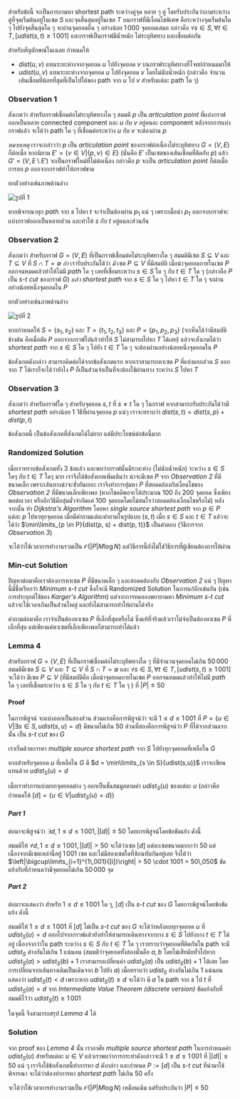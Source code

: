 สำหรับข้อนี้ จะเป็นการถามหา shortest path ระหว่างคู่จุด หลาย ๆ คู่ โดยรับประกันว่าถามระหว่างคู่ที่จุดเริ่มต้นอยู่ในเซต $S$ และจุดสิ้นสุดอยู่ในเซต $T$ บนกราฟที่มีเงื่อนไขพิเศษ คือระหว่างจุดเริ่มต้นใด ๆ ไปยังจุดสิ้นสุดใด ๆ จะผ่านจุดยอดอื่น ๆ อย่างน้อย $1\,000$ จุดยอดเสมอ กล่าวคือ $\forall s \in S, \forall t \in T, [udist(s,t) \geq 1\,001]$ และกราฟเป็นกราฟมีน้ำหนัก ไม่ระบุทิศทาง และเชื่อมต่อกัน

สำหรับสัญลักษณ์ในเฉลย กำหนดให้

- $dist(u, v)$ แทนระยะห่างจากจุดยอด $u$ ไปยังจุดยอด $v$ บนกราฟระบุทิศทางที่โจทย์กำหนดมาให้
- $udist(u, v)$ แทนระยะห่างจากจุดยอด $u$ ไปยังจุดยอด $v$ โดยไม่นับน้ำหนัก (กล่าวคือ จำนวนเส้นเชื่อมที่น้อยที่สุดที่เป็นไปได้ของ path จาก $u$ ไป $v$ สำหรับแต่ละ path ใด ๆ)


### Observation 1

สังเกตว่า สำหรับกราฟเชื่อมต่อไม่ระบุทิศทางใด ๆ สมมติ $p$ เป็น *articulation point* ที่แบ่งกราฟออกเป็นหลาย connected component และ $u$ กับ $v$ อยู่คนละ component หลังจากการแบ่งกราฟแล้ว จะได้ว่า path ใด ๆ ที่เชื่อมต่อระหว่าง $u$ กับ $v$ จะต้องผ่าน $p$

*หมายเหตุ* เราจะกล่าวว่า $p$ เป็น *articulation point* ของกราฟต่อเนื่องไม่ระบุทิศทาง $G = (V,E)$ ก็ต่อเมื่อ หากนิยาม $E' = \{v \in V | \{p, v\} \in E\}$ (นั่นคือ $E'$ เป็นเซตของเส้นเชื่อมที่ติดกับ $p$) แล้ว $G' = (V, E \setminus E')$ จะเป็นกราฟใหม่ที่ไม่ต่อเนื่อง กล่าวคือ $p$ จะเป็น *articulation point* ก็ต่อเมื่อ การลบ $p$ ออกจากกราฟทำให้กราฟขาด

ยกตัวอย่างเช่นภาพด้านล่าง

![รูปที่ 1](../media/o62_may07_marathon/articulation.png)

หากพิจารณาทุก *path* จาก $s$ ไปหา $t$ จะจำเป็นต้องผ่าน $p_1$ แน่ ๆ เพราะเมื่อนำ $p_1$ ออกจากกราฟจะแบ่งกราฟออกเป็นหลายส่วน และทำให้ $s$ กับ $t$ อยู่คนละส่วนกัน

### Observation 2

สังเกตว่า สำหรับกราฟ $G = (V,E)$ ที่เป็นกราฟเชื่อมต่อไม่ระบุทิศทางใด ๆ สมมติมีเซต $S \subseteq V$ และ $T \subseteq V$ ที่ $S \cap T = \emptyset$  *ถ้า* เรารับประกันได้ว่า *มี* เซต $P \subseteq V$ ที่มีสมบัติ เมื่อนำจุดยอดภายในเซต $P$ ออกจนหมดแล้วทำให้ไม่มี *path* ใด ๆ เลยที่เชื่อมระหว่าง $s \in S$ ใด ๆ กับ $t \in T$ ใด ๆ (กล่าวคือ $P$ เป็น *s-t cut* ของกราฟ $G$) *แล้ว* *shortest path* จาก $s \in S$ ใด ๆ ไปหา $t \in T$ ใด ๆ จะผ่านอย่างน้อยหนึ่งจุดยอดใน $P$

ยกตัวอย่างเช่นภาพด้านล่าง

![รูปที่ 2](../media/o62_may07_marathon/st-cut.png)

หากกำหนดให้ $S = \{s_1, s_2\}$ และ $T = \{t_1, t_2, t_3\}$ และ $P = \{p_1, p_2, p_3\}$ (จะเห็นได้ว่ามีสมบัติข้างต้น คือเมื่อตัด $P$ ออกจากกราฟไปแล้วทำให้ $S$ ไม่สามารถไปหา $T$ ได้เลย) แล้วจะสังเกตได้ว่า *shortest path* จาก $s \in S$ ใด ๆ ไปยัง $t \in T$ ใด ๆ จะต้องผ่านอย่างน้อยหนึ่งจุดยอดใน $P$

ข้อสังเกตดังกล่าว สามารถคิดต่อได้จากข้อสังเกตแรก หากเราสามารถหาเซต $P$ ที่แบ่งแยกส่วน $S$ ออกจาก $T$ ได้เราก็จะได้ว่ายังไง $P$ ก็เป็นส่วนจำเป็นที่จะต้องใช้ผ่านทาง ระหว่าง $S$ ไปหา $T$

### Observation 3

สังเกตว่า สำหรับกราฟใด ๆ สำหรับจุดยอด $s, t$ ที่ $s \ne t$ ใด ๆ ในกราฟ หากสามารถรับประกันได้ว่ามี *shortest path* อย่างน้อย 1 วิธีที่ผ่านจุดยอด $p$ แน่ๆ เราจะทราบว่า $dist(s, t) = dist(s, p) + dist(p, t)$

ข้อสังเกตนี้ เป็นข้อสังเกตที่สังเกตได้ไม่ยาก แต่มีประโยชน์ต่อข้อนี้มาก

### Randomized Solution

เมื่อเราทราบข้อสังเกตทั้ง 3 ข้อแล้ว และพบว่ากราฟนั้นมีระยะห่าง (ไม่นับน้ำหนัก) ระหว่าง $s \in S$ ใดๆ กับ $t \in T$ ใดๆ มาก เราจึงได้ข้อสังเกตเพิ่มเติมว่า น่าจะมีเซต $P$ จาก *Observation 2* ที่มีขนาดเล็ก เพราะเส้นทางน่าจะซ้ำกันเยอะ เราจึงทำการสุ่มหา $P$ ที่สอดคล้องกับเงื่อนไขของ *Observation 2* ที่มีขนาดเล็กเพียงพอ (หากโชคดีพอจะได้ประมาณ $100$ ถึง $200$ จุดยอด ซึ่งเพียงพอต่อเวลา หรืออีกวิธีคือสุ่มมั่วจำกัดแค่ $100$ จุดยอดโดยไม่สนใจว่าสอดคล้องเงื่อนไขหรือไม่) หลังจากนั้น ทำ *Dijkstra's Algorithm* โดยหา *single source shortest path* จาก $p \in P$ แต่ละ $p$ ไปหาทุกจุดยอด เมื่อมีคำถามแต่ละคำถามในรูปแบบ $(s, t)$ เมื่อ $s \in S$ และ $t \in T$ แล้วจะได้ว่า $\min\limits_{p \in P}{dist(p, s) + dist(p, t)}$ เป็นคำตอบ (วิธีการจาก *Observation 3*)

จะได้ว่าใช้เวลาการทำงานรวมเป็น $\mathcal{O}(|P|M \log N)$ แต่วิธีการนี้ยังไม่ใช่วิธีการที่ผู้เขียนต้องการให้ผ่าน

### Min-cut Solution

ปัญหาต่อมาคือเราต้องการหาเซต $P$ ที่มีขนาดเล็ก ๆ และสอดคล้องกับ *Observation 2* แน่ ๆ ปัญหานี้มีชื่อเรียกว่า *Minimum s-t cut* ซึ่งก็จะมี Randomized Solution ในการแก้อีกเช่นกัน (เช่นการประยุกต์ใช้ของ *Karger's Algorithm*) แต่จากการทดลองพยายามหา *Minimum s-t cut* แล้วจะใช้เวลาเกินเป็นส่วนใหญ่ และยังไม่สามารถทำให้ผ่านได้จริง

คำถามต่อมาคือ เราจำเป็นต้องหาเซต $P$ ที่เล็กที่สุดหรือไม่ ซึ่งแท้ที่จริงแล้วเราไม่จำเป็นต้องหาเซต $P$ ที่เล็กที่สุด แต่เพียงแค่หาเซตที่เล็กเพียงพอก็สามารถทำได้แล้ว

### Lemma 4

สำหรับกราฟ $G = (V,E)$ ที่เป็นกราฟเชื่อมต่อไม่ระบุทิศทางใด ๆ ที่มีจำนวนจุดยอดไม่เกิน $50\,000$ สมมติมีเซต $S \subseteq V$ และ $T \subseteq V$ ที่ $S \cap T = \emptyset$ และ $\forall s \in S, \forall t \in T, [udist(s,t) \geq 1\,001]$ จะได้ว่า มีเซต $P \subseteq V$ (ที่มีสมบัติคือ เมื่อนำจุดยอดภายในเซต $P$ ออกจนหมดแล้วทำให้ไม่มี *path* ใด ๆ เลยที่เชื่อมระหว่าง $s \in S$ ใด ๆ กับ $t \in T$ ใด ๆ ) ที่ $|P| \leq 50$

#### Proof

ในการพิสูจน์ จะแบ่งออกเป็นสองส่วน ส่วนแรกคือการพิสูจน์ว่า จะมี $1 \leq d \leq 1\,001$ ที่ $P = \{u \in V | \exists s \in S, udist(s, u) = d\}$ มีขนาดไม่เกิน $50$ ส่วนที่สองคือการพิสูจน์ว่า $P$ ที่ได้จากส่วนแรกนั้น เป็น *s-t cut* ของ $G$

เราเริ่มด้วยการหา *multiple source shortest path* จาก $S$ ไปยังทุกจุดยอดที่เหลือใน $G$

หากสำหรับจุดยอด $u$ ที่เหลือใน $G$ มี $d = \min\limits_{s \in S}{udist(s,u)}$ เราจะเขียนแทนด้วย $udist_S(u) = d$

เมื่อเราทำการแบ่งแยกจุดยอดต่าง ๆ ออกเป็นชั้นสมมูลตามค่า $udist_S(u)$ ของแต่ละ $u$ (กล่าวคือ กำหนดให้ $[d] = \{u \in V | udist_S(u) = d\}$)

##### Part 1

ต่อมาจะพิสูจน์ว่า $\exists d, 1 \leq d \leq 1\,001, |[d]| \leq 50$ โดยการพิสูจน์โดยข้อขัดแย้ง ดังนี้

สมมติให้ $\forall d, 1 \leq d \leq 1\,001, |[d]| > 50$ จะได้ว่าเซต $[d]$ แต่ละเซตขนาดมากกว่า 50 แต่เนื่องจากมีเซตเหล่านี้อยู่ $1\,001$ เซต และไม่มีสองเซตใดที่ซ้อนทับกันอยู่เลย จึงได้ว่า $\left|\bigcup\limits_{i=1}^{1\,001}{[i]}\right| > 50 \cdot 1001 = 50\,050$ ขัดแย้งกับที่กำหนดว่ามีจุดยอดไม่เกิน $50\,000$ จุด

##### Part 2

ต่อมาจะแสดงว่า สำหรับ $1 \leq d \leq 1\,001$ ใด ๆ, $[d]$ เป็น *s-t cut* ของ $G$ โดยการพิสูจน์โดยข้อขัดแย้ง ดังนี้

สมมติให้ $1 \leq d \leq 1\,001$ ที่ $[d]$ ไม่เป็น *s-t cut* ของ $G$ จะได้ว่าหลังลบทุกจุดยอด $u$ ที่ $udist_S(u) = d$ ออกไปจากกราฟแล้วยังทำให้สามารถเดินทางจากบาง $s \in S$ ไปยังบาง $t \in T$ ได้อยู่ เนื่องจากว่าใน path ระหว่าง $s \in S$ กับ $t \in T$ ใด ๆ เราทราบว่าจุดยอดที่ติดกันใน path จะมี $udist_S$ ต่างกันไม่เกิน $1$ แน่นอน (สมมติว่าจุดยอดทั้งสองนั้นคือ $a, b$ โดยไม่เสียนัยทั่วไปหาก $udist_S(a) > udist_S(b)+1$ เราสามารถเปลี่ยนค่า $udist_S(a)$ เป็น $udist_S(b)+1$ ได้เลย โดยการเปลี่ยนจากเส้นทางเดิมเป็นเดินจาก $b$ ไปยัง $a$) เมื่อทราบว่า $udist_S$ ต่างกันไม่เกิน $1$ แน่นอน แสดงว่า $udist_S(t) < d$ เพราะหาก $udist_S(t) \geq d$ จะได้ว่า มี $a$ ใน path จาก $s$ ไป $t$ ที่ $udist_S(a) = d$ จาก *Intermediate Value Theorem (discrete version)* ขัดแย้งกับที่สมมติไว้ว่า $udist_S(t) \geq 1\,001$

ในจุดนี้ จึงสามารถสรุป *Lemma 4* ได้

### Solution

จาก proof ของ *Lemma 4* นั้น เราอาศัย *multiple source shortest path* ในการกำหนดค่า $udist_S(u)$ สำหรับแต่ละ $u \in V$ แล้วเราพบว่าการกระทำดังกล่าวจะมี $1 \leq d \leq 1\,001$ ที่ $|[d]| \leq 50$ แน่ ๆ เราจึงใช้ข้อสังเกตนี้ทำการหา $d$ ดังกล่าว และกำหนด $P := [d]$ เป็น *s-t cut* ที่นำมาใช้พิจารณา จะได้ว่าต้องทำการหา *shortest path* ไม่เกิน $50$ ครั้ง

จะได้ว่าใช้เวลาการทำงานรวมเป็น $\mathcal{O}(|P|M \log N)$ เหมือนเดิม แต่รับประกันว่า $|P| \leq 50$
